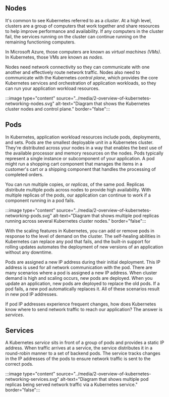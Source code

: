 ## Nodes

It's common to see Kubernetes referred to as a *cluster*. At a high level, clusters are a group of computers that work together and share resources to help improve performance and availability. If any computers in the cluster fail, the services running on the cluster can continue running on the remaining functioning computers.

In Microsoft Azure, those computers are known as *virtual machines (VMs)*. In Kubernetes, those VMs are known as *nodes*.

Nodes need network connectivity so they can communicate with one another and effectively route network traffic. Nodes also need to communicate with the Kubernetes *control plane*, which provides the core Kubernetes services and orchestration of application workloads, so they can run your application workload resources.

:::image type="content" source="../media/2-overview-of-kubernetes-networking-nodes.svg" alt-text="Diagram that shows the Kubernetes cluster nodes and control plane." border="false":::

## Pods

In Kubernetes, application workload resources include pods, deployments, and sets. Pods are the smallest deployable unit in a Kubernetes cluster. They're distributed across your nodes in a way that enables the best use of the available processor and memory resources on the nodes. Pods typically represent a single instance or subcomponent of your application. A pod might run a shopping cart component that manages the items in a customer's cart or a shipping component that handles the processing of completed orders.

You can run multiple copies, or *replicas*, of the same pod. Replicas distribute multiple pods across nodes to provide high availability. With multiple replicas of the pods, our application can continue to work if a component running in a pod fails.

:::image type="content" source="../media/2-overview-of-kubernetes-networking-pods.svg" alt-text="Diagram that shows multiple pod replicas running across several Kubernetes cluster nodes." border="false":::

With the scaling features in Kubernetes, you can add or remove pods in response to the level of demand on the cluster. The self-healing abilities in Kubernetes can replace any pod that fails, and the built-in support for rolling updates automates the deployment of new versions of an application without any downtime.

Pods are assigned a new IP address during their initial deployment. This IP address is used for all network communication with the pod. There are many scenarios where a pod is assigned a new IP address. When cluster demand is high and scaling occurs, new pods are deployed. When you update an application, new pods are deployed to replace the old pods. If a pod fails, a new pod automatically replaces it. All of these scenarios result in new pod IP addresses.

If pod IP addresses experience frequent changes, how does Kubernetes know where to send network traffic to reach our application? The answer is *services*.

## Services

A Kubernetes *service* sits in front of a group of pods and provides a static IP address. When traffic arrives at a service, the service distributes it in a round-robin manner to a set of backend pods. The service tracks changes in the IP addresses of the pods to ensure network traffic is sent to the correct pods.

:::image type="content" source="../media/2-overview-of-kubernetes-networking-services.svg" alt-text="Diagram that shows multiple pod replicas being served network traffic via a Kubernetes service." border="false":::
